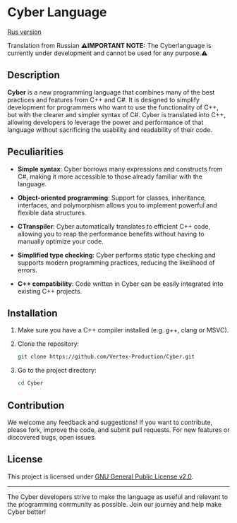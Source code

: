 # Cyber Language
[Rus version](README_rus.md)

Translation from Russian
**⚠️IMPORTANT NOTE:** The Cyber ​​language is currently under development and cannot be used for any purpose.⚠️

## Description

**Cyber** is a new programming language that combines many of the best practices and features from C++ and C#. It is designed to simplify development for programmers who want to use the functionality of C++, but with the clearer and simpler syntax of C#. Cyber ​​is translated into C++, allowing developers to leverage the power and performance of that language without sacrificing the usability and readability of their code.

## Peculiarities

- **Simple syntax**: Cyber ​​borrows many expressions and constructs from C#, making it more accessible to those already familiar with the language.

- **Object-oriented programming**: Support for classes, inheritance, interfaces, and polymorphism allows you to implement powerful and flexible data structures.

- **СTranspiler**: Cyber ​​automatically translates to efficient C++ code, allowing you to reap the performance benefits without having to manually optimize your code.

- **Simplified type checking**: Cyber ​​performs static type checking and supports modern programming practices, reducing the likelihood of errors.

- **C++ compatibility**: Code written in Cyber ​​can be easily integrated into existing C++ projects.

## Installation

1. Make sure you have a C++ compiler installed (e.g. g++, clang or MSVC).
2. Clone the repository:

   ```bash
   git clone https://github.com/Vertex-Production/Cyber.git
   ```

3. Go to the project directory:
   ```bash
   cd Cyber
   ```

## Contribution

We welcome any feedback and suggestions! If you want to contribute, please fork, improve the code, and submit pull requests. For new features or discovered bugs, open issues.

## License

This project is licensed under [GNU General Public License v2.0](https://www.gnu.org/licenses/old-licenses/gpl-2.0.html).

---

The Cyber ​​developers strive to make the language as useful and relevant to the programming community as possible. Join our journey and help make Cyber ​​better!
